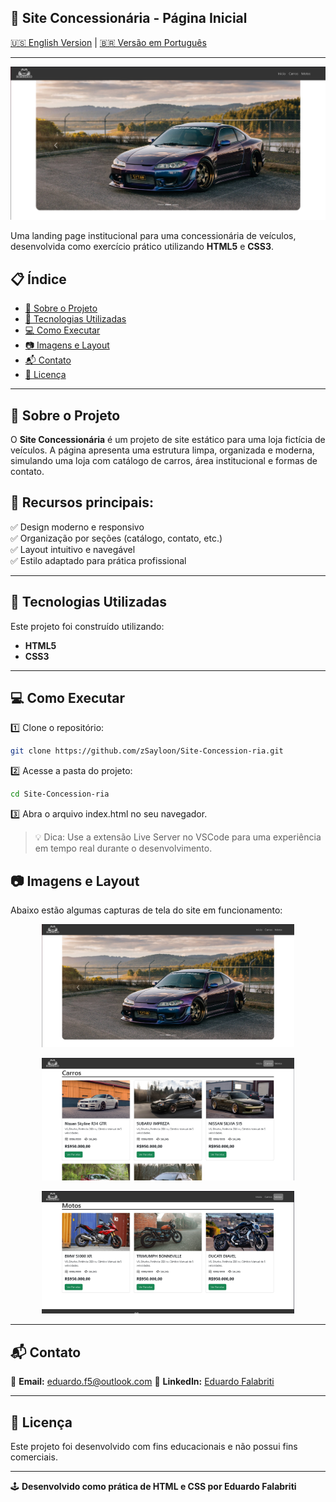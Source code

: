 ## 🚗 Site Concessionária - Página Inicial

[🇺🇸 English Version](#) | [🇧🇷 Versão em Português](#)

---

![Site Concessionária](imagem/Screenshot_1.png)

Uma landing page institucional para uma concessionária de veículos, desenvolvida como exercício prático utilizando **HTML5** e **CSS3**.

## 📋 Índice

- [📌 Sobre o Projeto](#-sobre-o-projeto)
- [🚀 Tecnologias Utilizadas](#-tecnologias-utilizadas)
- [💻 Como Executar](#-como-executar)
- [📷 Imagens e Layout](#-imagens-e-layout)
- [📬 Contato](#-contato)
- [📜 Licença](#-licença)

---

## 📌 Sobre o Projeto

O **Site Concessionária** é um projeto de site estático para uma loja fictícia de veículos. A página apresenta uma estrutura limpa, organizada e moderna, simulando uma loja com catálogo de carros, área institucional e formas de contato.

## 🔹 Recursos principais:

✅ Design moderno e responsivo  
✅ Organização por seções (catálogo, contato, etc.)  
✅ Layout intuitivo e navegável  
✅ Estilo adaptado para prática profissional

---

## 🚀 Tecnologias Utilizadas

Este projeto foi construído utilizando:

- **HTML5**
- **CSS3**

---

## 💻 Como Executar

1️⃣ Clone o repositório:  
```bash
git clone https://github.com/zSayloon/Site-Concession-ria.git
```
2️⃣ Acesse a pasta do projeto:
```bash
cd Site-Concession-ria
```
3️⃣ Abra o arquivo index.html no seu navegador.

> 💡 Dica: Use a extensão Live Server no VSCode para uma experiência em tempo real durante o desenvolvimento.

## 📷 Imagens e Layout

Abaixo estão algumas capturas de tela do site em funcionamento:

<p align="center">
  <img src="imagem/Screenshot_1.png" alt="Página Inicial" width="80%">
</p>

<p align="center">
  <img src="imagem/Screenshot_2.png" alt="Catálogo de Carros" width="80%">
</p>

<p align="center">
  <img src="imagem/Screenshot_3.png" alt="Catálogo de Motos" width="80%">
</p>

--- 

## 📬 Contato

📧 **Email:** eduardo.f5@outlook.com
🔗 **LinkedIn:** [Eduardo Falabriti](https://www.linkedin.com/in/eduardo-falabriti-b-ferreira-537241310/)

---

## 📜 Licença
Este projeto foi desenvolvido com fins educacionais e não possui fins comerciais.

---
 
🕹️ **Desenvolvido como prática de HTML e CSS por Eduardo Falabriti**


